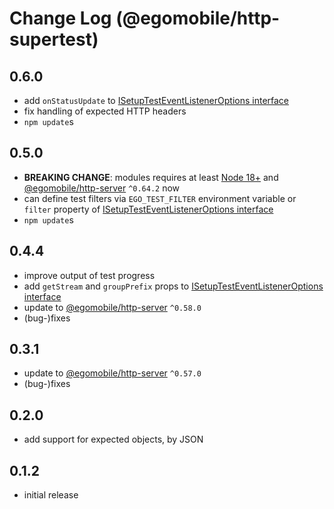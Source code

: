 # Change Log (@egomobile/http-supertest)

## 0.6.0

- add `onStatusUpdate` to [ISetupTestEventListenerOptions interface](https://egomobile.github.io/node-http-supertest/interfaces/ISetupTestEventListenerOptions.html)
- fix handling of expected HTTP headers
- `npm update`s

## 0.5.0

- **BREAKING CHANGE**: modules requires at least [Node 18+](https://nodejs.org/en/blog/announcements/v18-release-announce) and [@egomobile/http-server](https://github.com/egomobile/node-http-server) `^0.64.2` now
- can define test filters via `EGO_TEST_FILTER` environment variable or `filter` property of [ISetupTestEventListenerOptions interface](https://egomobile.github.io/node-http-supertest/interfaces/ISetupTestEventListenerOptions.html)
- `npm update`s

## 0.4.4

- improve output of test progress
- add `getStream` and `groupPrefix` props to [ISetupTestEventListenerOptions interface](https://egomobile.github.io/node-http-supertest/interfaces/ISetupTestEventListenerOptions.html)
- update to [@egomobile/http-server](https://github.com/egomobile/node-http-server) `^0.58.0`
- (bug-)fixes

## 0.3.1

- update to [@egomobile/http-server](https://github.com/egomobile/node-http-server) `^0.57.0`
- (bug-)fixes

## 0.2.0

- add support for expected objects, by JSON

## 0.1.2

- initial release
